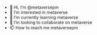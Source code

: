 - 👋 Hi, I’m @metaversepm
- 👀 I’m interested in metaverse
- 🌱 I’m currently learning metaverse
- 💞️ I’m looking to collaborate on metaverse
- 📫 How to reach me metaversepm

<!---
metaversepm/metaversepm is a ✨ special ✨ repository because its `README.md` (this file) appears on your GitHub profile.
You can click the Preview link to take a look at your changes.
--->
